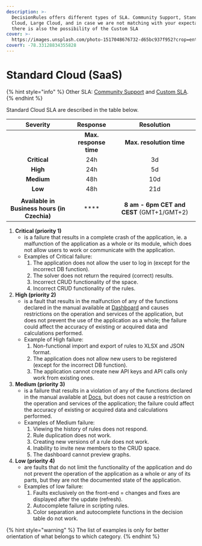 ```yaml
---
description: >-
  DecisionRules offers different types of SLA. Community Support, Standard
  Cloud, Large Cloud, and in case we are not matching with your expectations,
  there is also the possibility of the Custom SLA
cover: >-
  https://images.unsplash.com/photo-1517048676732-d65bc937f952?crop=entropy&cs=srgb&fm=jpg&ixid=MnwxOTcwMjR8MHwxfHNlYXJjaHw1fHxjb21tdW5pdHl8ZW58MHx8fHwxNjM4OTU0NDM0&ixlib=rb-1.2.1&q=85
coverY: -78.33128834355828
---
```


# Standard Cloud (SaaS)

{% hint style="info" %}
Other SLA: [Community Support](community-support-and-standard-cloud.md) and [Custom SLA](custom-sla.md).
{% endhint %}

Standard Cloud SLA are described in the table below.

|                   Severity                   |        Response        |                 Resolution                |
| :------------------------------------------: | :--------------------: | :---------------------------------------: |
|                                              | **Max. response time** |          **Max. resolution time**         |
|                 **Critical**                 |           24h          |                     3d                    |
|                   **High**                   |           24h          |                     5d                    |
|                  **Medium**                  |           48h          |                    10d                    |
|                    **Low**                   |           48h          |                    21d                    |
|                                              |                        |                                           |
| **Available in Business hours (in Czechia)** |        \*\*\*\*        | **8 am - 6pm CET and CEST** (GMT+1/GMT+2) |

1. **Critical (priority 1)**
   * is a failure that results in a complete crash of the application, ie. a malfunction of the application as a whole or its module, which does not allow users to work or communicate with the application.
   * Examples of Critical failure:
     1. The application does not allow the user to log in (except for the incorrect DB function).
     2. The solver does not return the required (correct) results.
     3. Incorrect CRUD functionality of the space.
     4. Incorrect CRUD functionality of the rules.
2. **High (priority 2)**
   * is a fault that results in the malfunction of any of the functions declared in the manual available at [Dashboard](https://docs.decisionrules.io/doc/) and causes restrictions on the operation and services of the application, but does not prevent the use of the application as a whole; the failure could affect the accuracy of existing or acquired data and calculations performed.
   * Example of High failure:
     1. Non-functional import and export of rules to XLSX and JSON format.
     2. The application does not allow new users to be registered (except for the incorrect DB function).
     3. The application cannot create new API keys and API calls only work from existing ones.
3. **Medium (priority 3)**
   * is a failure that results in a violation of any of the functions declared in the manual available at [Docs](https://docs.decisionrules.io/docs/), but does not cause a restriction on the operation and services of the application; the failure could affect the accuracy of existing or acquired data and calculations performed.
   * Examples of Medium failure:
     1. Viewing the history of rules does not respond.
     2. Rule duplication does not work.
     3. Creating new versions of a rule does not work.
     4. Inability to invite new members to the CRUD space.
     5. The dashboard cannot preview graphs.
4. **Low (priority 4)**
   * are faults that do not limit the functionality of the application and do not prevent the operation of the application as a whole or any of its parts, but they are not the documented state of the application.
   * Examples of low failure:
     1. Faults exclusively on the front-end = changes and fixes are displayed after the update (refresh).
     2. Autocomplete failure in scripting rules.
     3. Color separation and autocomplete functions in the decision table do not work.

{% hint style="warning" %}
The list of examples is only for better orientation of what belongs to which category.
{% endhint %}
